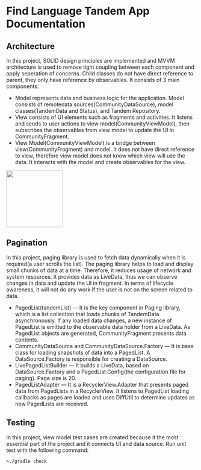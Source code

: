 # Find Language Tandem App Documentation


## Architecture

In this project, SOLID design principles are implemented and MVVM architecture is used to remove tight coupling between each component and apply seperation of concerns. Child classes do not have direct reference to parent, they only have reference by observables. It consists of 3 main components:

 * Model represents data and business logic for the application. Model consists of remotedata sources(CommunityDataSource), model classes(TandemData and Status), and Tandem Repository.
 * View consists of UI elements such as fragments and activities. It listens and sends to user actions to view model(CommunityViewModel), then subscribes the observables from view model to update the UI in CommunityFragment.
 * View Model(CommunityViewModel) is a bridge between view(CommunityFragment) and model. It does not have direct reference to view, therefore view model does not know which view will use the data. It interacts with the model and create observables for the view.

<p float="left">
  <img src="https://github.com/yilmazvolkan/find-language-tandem-app/blob/layers/docs/architecture.png" height="150">
</p>


## Pagination

In this project, paging library is used to fetch data dynamically when it is required(a user scrolls the list). The paging library helps to load and display small chunks of data at a time. Therefore, it reduces usage of network and system resources. It provides data as LiveData, thus we can observe changes in data and update the UI in fragment. In terms of lifecycle awareness, it will not do any work if the user is not on the screen related to data.

 * PagedList(tandemList) — It is the key component in Paging library, which is a list collection that loads chunks of TandemData asynchronously. If any loaded data changes, a new instance of PagedList is emitted to the observable data holder from a LiveData. As PagedList objects are generated, CommunityFragment presents data contents.
 * CommunityDataSource and CommunityDataSource.Factory — It is base class for loading snapshots of data into a PagedList. A DataSource.Factory is responsible for creating a DataSource.
 * LivePagedListBuilder — It builds a LiveData<PagedList>, based on DataSource.Factory and a PagedList.Config(the configuration file for paging). Page size is 20.
 * PagedListAdapter — It is a RecyclerView.Adapter that presents paged data from PagedLists in a RecyclerView. It listens to PagedList loading callbacks as pages are loaded and uses DiffUtil to determine updates as new PagedLists are received.

## Testing

In this project, view model test cases are created because it the most essential part of the project and it connects UI and data source. Run unit test with the following command:

```
>./gradle check
```
